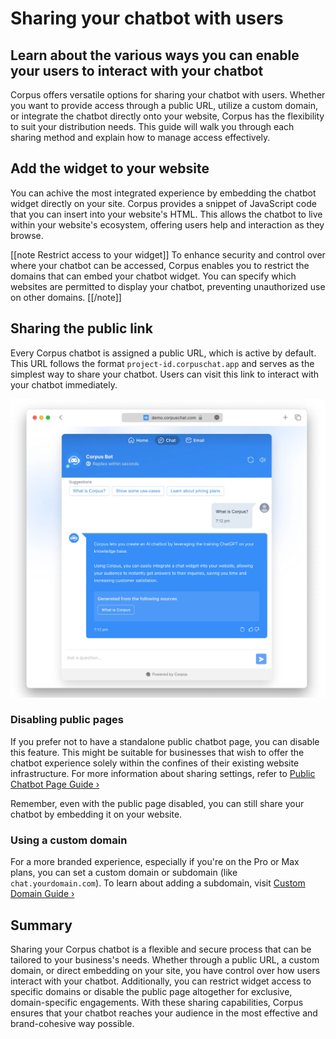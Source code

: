 # Sharing your chatbot with users
## Learn about the various ways you can enable your users to interact with your chatbot

Corpus offers versatile options for sharing your chatbot with users. Whether you want to provide access through a public URL, utilize a custom domain, or integrate the chatbot directly onto your website, Corpus has the flexibility to suit your distribution needs. This guide will walk you through each sharing method and explain how to manage access effectively.

## Add the widget to your website

You can achive the most integrated experience by embedding the chatbot widget directly on your site. Corpus provides a snippet of JavaScript code that you can insert into your website's HTML. This allows the chatbot to live within your website's ecosystem, offering users help and interaction as they browse.

[[note Restrict access to your widget]]
To enhance security and control over where your chatbot can be accessed, Corpus enables you to restrict the domains that can embed your chatbot widget. You can specify which websites are permitted to display your chatbot, preventing unauthorized use on other domains.
[[/note]]

## Sharing the public link

Every Corpus chatbot is assigned a public URL, which is active by default. This URL follows the format `project-id.corpuschat.app` and serves as the simplest way to share your chatbot. Users can visit this link to interact with your chatbot immediately.

![Corpus Chat: Public URL](../media//public-url.webp)

### Disabling public pages

If you prefer not to have a standalone public chatbot page, you can disable this feature. This might be suitable for businesses that wish to offer the chatbot experience solely within the confines of their existing website infrastructure. For more information about sharing settings, refer to [Public Chatbot Page Guide ›](/sharing/public-url.md)

Remember, even with the public page disabled, you can still share your chatbot by embedding it on your website.

### Using a custom domain

For a more branded experience, especially if you're on the Pro or Max plans, you can set a custom domain or subdomain (like `chat.yourdomain.com`). To learn about adding a subdomain, visit [Custom Domain Guide ›](/sharing/custom-domain.md)

## Summary

Sharing your Corpus chatbot is a flexible and secure process that can be tailored to your business's needs. Whether through a public URL, a custom domain, or direct embedding on your site, you have control over how users interact with your chatbot. Additionally, you can restrict widget access to specific domains or disable the public page altogether for exclusive, domain-specific engagements. With these sharing capabilities, Corpus ensures that your chatbot reaches your audience in the most effective and brand-cohesive way possible.
